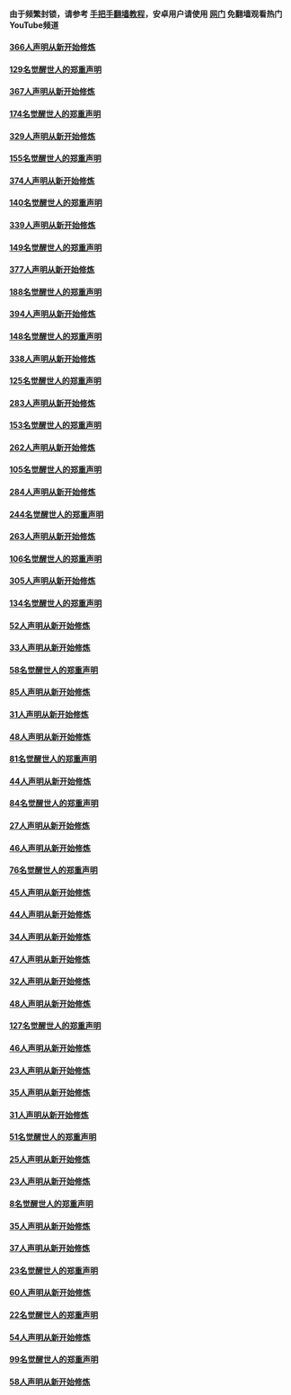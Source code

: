 #### 由于频繁封锁，请参考 [手把手翻墙教程](https://github.com/gfw-breaker/guides/wiki/)，安卓用户请使用 [网门](https://github.com/gfw-breaker/nogfw/blob/master/dl.md?t=06090901) 免翻墙观看热门YouTube频道 

#### [366人声明从新开始修炼](../pages/91/426737.md?t=06090901) 

#### [129名觉醒世人的郑重声明](../pages/91/426736.md?t=06090901) 

#### [367人声明从新开始修炼](../pages/91/426421.md?t=06090901) 

#### [174名觉醒世人的郑重声明](../pages/91/426420.md?t=06090901) 

#### [329人声明从新开始修炼](../pages/91/426139.md?t=06090901) 

#### [155名觉醒世人的郑重声明](../pages/91/426138.md?t=06090901) 

#### [374人声明从新开始修炼](../pages/91/425811.md?t=06090901) 

#### [140名觉醒世人的郑重声明](../pages/91/425810.md?t=06090901) 

#### [339人声明从新开始修炼](../pages/91/425690.md?t=06090901) 

#### [149名觉醒世人的郑重声明](../pages/91/425689.md?t=06090901) 

#### [377人声明从新开始修炼](../pages/91/424867.md?t=06090901) 

#### [188名觉醒世人的郑重声明](../pages/91/424866.md?t=06090901) 

#### [394人声明从新开始修炼](../pages/91/423914.md?t=06090901) 

#### [148名觉醒世人的郑重声明](../pages/91/423913.md?t=06090901) 

#### [338人声明从新开始修炼](../pages/91/423540.md?t=06090901) 

#### [125名觉醒世人的郑重声明](../pages/91/423539.md?t=06090901) 

#### [283人声明从新开始修炼](../pages/91/423296.md?t=06090901) 

#### [153名觉醒世人的郑重声明](../pages/91/423295.md?t=06090901) 

#### [262人声明从新开始修炼](../pages/91/423004.md?t=06090901) 

#### [105名觉醒世人的郑重声明](../pages/91/423003.md?t=06090901) 

#### [284人声明从新开始修炼](../pages/91/422707.md?t=06090901) 

#### [244名觉醒世人的郑重声明](../pages/91/422706.md?t=06090901) 

#### [263人声明从新开始修炼](../pages/91/422553.md?t=06090901) 

#### [106名觉醒世人的郑重声明](../pages/91/422552.md?t=06090901) 

#### [305人声明从新开始修炼](../pages/91/422153.md?t=06090901) 

#### [134名觉醒世人的郑重声明](../pages/91/422152.md?t=06090901) 

#### [52人声明从新开始修炼](../pages/91/421846.md?t=06090901) 

#### [33人声明从新开始修炼](../pages/91/421804.md?t=06090901) 

#### [58名觉醒世人的郑重声明](../pages/91/421845.md?t=06090901) 

#### [85人声明从新开始修炼](../pages/91/421769.md?t=06090901) 

#### [31人声明从新开始修炼](../pages/91/421763.md?t=06090901) 

#### [48人声明从新开始修炼](../pages/91/421605.md?t=06090901) 

#### [81名觉醒世人的郑重声明](../pages/91/421656.md?t=06090901) 

#### [44人声明从新开始修炼](../pages/91/421544.md?t=06090901) 

#### [84名觉醒世人的郑重声明](../pages/91/421543.md?t=06090901) 

#### [27人声明从新开始修炼](../pages/91/421465.md?t=06090901) 

#### [46人声明从新开始修炼](../pages/91/421454.md?t=06090901) 

#### [76名觉醒世人的郑重声明](../pages/91/421453.md?t=06090901) 

#### [45人声明从新开始修炼](../pages/91/421452.md?t=06090901) 

#### [44人声明从新开始修炼](../pages/91/421422.md?t=06090901) 

#### [34人声明从新开始修炼](../pages/91/421322.md?t=06090901) 

#### [47人声明从新开始修炼](../pages/91/421264.md?t=06090901) 

#### [32人声明从新开始修炼](../pages/91/421225.md?t=06090901) 

#### [48人声明从新开始修炼](../pages/91/421202.md?t=06090901) 

#### [127名觉醒世人的郑重声明](../pages/91/421224.md?t=06090901) 

#### [46人声明从新开始修炼](../pages/91/421203.md?t=06090901) 

#### [23人声明从新开始修炼](../pages/91/421138.md?t=06090901) 

#### [35人声明从新开始修炼](../pages/91/421122.md?t=06090901) 

#### [31人声明从新开始修炼](../pages/91/421081.md?t=06090901) 

#### [51名觉醒世人的郑重声明](../pages/91/421080.md?t=06090901) 

#### [25人声明从新开始修炼](../pages/91/421020.md?t=06090901) 

#### [23人声明从新开始修炼](../pages/91/420884.md?t=06090901) 

#### [8名觉醒世人的郑重声明](../pages/91/420883.md?t=06090901) 

#### [35人声明从新开始修炼](../pages/91/420809.md?t=06090901) 

#### [37人声明从新开始修炼](../pages/91/420766.md?t=06090901) 

#### [23名觉醒世人的郑重声明](../pages/91/420765.md?t=06090901) 

#### [60人声明从新开始修炼](../pages/91/420727.md?t=06090901) 

#### [22名觉醒世人的郑重声明](../pages/91/420726.md?t=06090901) 

#### [54人声明从新开始修炼](../pages/91/420529.md?t=06090901) 

#### [99名觉醒世人的郑重声明](../pages/91/420528.md?t=06090901) 

#### [58人声明从新开始修炼](../pages/91/420198.md?t=06090901) 

